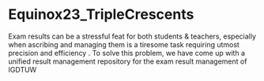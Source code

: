 # Equinox23_TripleCrescents
Exam results can be a stressful feat for both students &amp; teachers, especially when ascribing and managing them is a tiresome task requiring utmost precision and efficiency . To solve this problem, we have come up with a unified result management repository for the exam result management of IGDTUW
